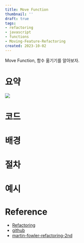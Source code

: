 ```yaml
---
title: Move Function
thumbnail: ''
draft: true
tags:
- refactoring
- javascript
- functions
- Moving-Feature-Refactoring
created: 2023-10-02
---
```


Move Function, 함수 옮기기를 알아보자.

# 요약

![](Refactoring_34_MoveFunction_0.png)

# 코드

# 배경

# 절차

# 예시

# Reference

* [Refactoring](https://product.kyobobook.co.kr/detail/S000001810241)
* [github](https://github.com/WegraLee/Refactoring)
* [martin-fowler-refactoring-2nd](https://github.com/wickedwukong/martin-fowler-refactoring-2nd)
